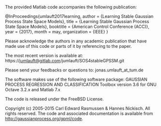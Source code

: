 The provided Matlab code accompanies the following publication:

@InProceedings{umlauft2017learning,
  author =       {Learning Stable Gaussian Process State Space Models},
  title =        {Learning Stable Gaussian Process State Space Models},
  booktitle =    {American Control Conference (ACC)},
  year =         {2017},
  month =        may,
  organization = {IEEE}
}

Please acknowledge the authors in any academic publication that have made
use of this code or parts of it by referencing to the paper.

The most recent version is available at: 
    https://jumlauft@gitlab.com/jumlauft/SOS4stableGPSSM.git

Please send your feedbacks or questions to:
                      jonas.umlauft_at_tum.de



The software makes use of the following software package: 
 GAUSSIAN PROCESS REGRESSION AND CLASSIFICATION Toolbox version 3.6
    for GNU Octave 3.2.x and Matlab 7.x

The code is released under the FreeBSD License.

Copyright (c) 2005-2015 Carl Edward Rasmussen & Hannes Nickisch. 
All rights reserved.
The code and associated documentation is available from
http://gaussianprocess.org/gpml/code.
